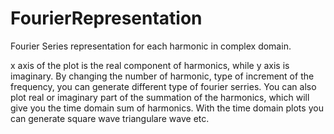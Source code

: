 # FourierRepresentation
Fourier Series representation for each harmonic in complex domain.

x axis of the plot is the real component of harmonics, while y axis is imaginary.
By changing the number of harmonic, type of increment of the frequency, you can generate different type of fourier serries.
You can also plot real or imaginary part of the summation of the harmonics, which will give you the time domain sum of harmonics.
With the time domain plots you can generate square wave triangulare wave etc.

